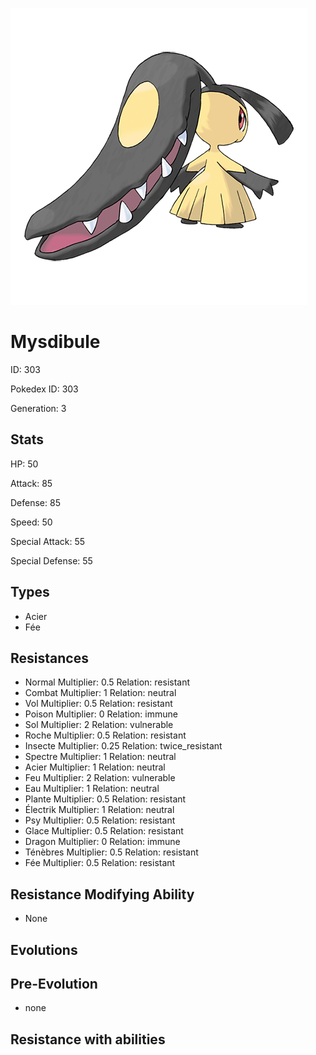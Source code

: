 ![](https://raw.githubusercontent.com/PokeAPI/sprites/master/sprites/pokemon/other/official-artwork/303.png)

# Mysdibule
ID: 303

Pokedex ID: 303

Generation: 3

## Stats

HP: 50

Attack: 85

Defense: 85

Speed: 50

Special Attack: 55

Special Defense: 55

## Types

- Acier
- Fée
## Resistances

- Normal Multiplier: 0.5 Relation: resistant
- Combat Multiplier: 1 Relation: neutral
- Vol Multiplier: 0.5 Relation: resistant
- Poison Multiplier: 0 Relation: immune
- Sol Multiplier: 2 Relation: vulnerable
- Roche Multiplier: 0.5 Relation: resistant
- Insecte Multiplier: 0.25 Relation: twice_resistant
- Spectre Multiplier: 1 Relation: neutral
- Acier Multiplier: 1 Relation: neutral
- Feu Multiplier: 2 Relation: vulnerable
- Eau Multiplier: 1 Relation: neutral
- Plante Multiplier: 0.5 Relation: resistant
- Électrik Multiplier: 1 Relation: neutral
- Psy Multiplier: 0.5 Relation: resistant
- Glace Multiplier: 0.5 Relation: resistant
- Dragon Multiplier: 0 Relation: immune
- Ténèbres Multiplier: 0.5 Relation: resistant
- Fée Multiplier: 0.5 Relation: resistant
## Resistance Modifying Ability

- None

## Evolutions

## Pre-Evolution

- none

## Resistance with abilities
